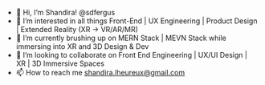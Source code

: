 - 👋 Hi, I’m Shandira! @sdfergus
- 👀 I’m interested in all things Front-End | UX Engineering | Product Design | Extended Reality (XR -> VR/AR/MR)
- 🌱 I’m currently brushing up on MERN Stack | MEVN Stack while immersing into XR and 3D Design & Dev
- 💞️ I’m looking to collaborate on Front End Engineering | UX/UI Design | XR | 3D Immersive Spaces
- 📫 How to reach me shandira.lheureux@gmail.com

<!---
sdfergus/sdfergus is a ✨ special ✨ repository because its `README.md` (this file) appears on your GitHub profile.
You can click the Preview link to take a look at your changes.
--->
